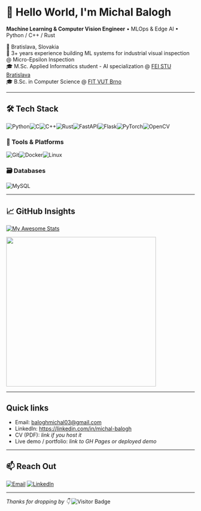 # 👋 Hello World, I'm Michal Balogh

**Machine Learning & Computer Vision Engineer** • MLOps & Edge AI • Python / C++ / Rust

📍 Bratislava, Slovakia  
💼 3+ years experience building ML systems for industrial visual inspection @ Micro-Epsilon Inspection  
🎓 M.Sc. Applied Informatics student - AI specialization @ [FEI STU Bratislava](https://www.fei.stuba.sk/)  
🎓 B.Sc. in Computer Science @ [FIT VUT Brno](https://www.fit.vut.cz)

---

## 🛠️ Tech Stack

![Python](https://img.shields.io/badge/python-3670A0?style=for-the-badge&logo=python&logoColor=ffdd54)![C](https://img.shields.io/badge/c-%2300599C.svg?style=for-the-badge&logo=c&logoColor=white)![C++](https://img.shields.io/badge/c++-%2300599C.svg?style=for-the-badge&logo=c%2B%2B&logoColor=white)![Rust](https://img.shields.io/badge/rust-%23000000.svg?style=for-the-badge&logo=rust&logoColor=white)![FastAPI](https://img.shields.io/badge/FastAPI-005571?style=for-the-badge&logo=fastapi)![Flask](https://img.shields.io/badge/flask-%23000.svg?style=for-the-badge&logo=flask&logoColor=white)![PyTorch](https://img.shields.io/badge/PyTorch-%23EE4C2C.svg?style=for-the-badge&logo=PyTorch&logoColor=white)![OpenCV](https://img.shields.io/badge/OpenCV-5C3EE8?style=for-the-badge&logo=opencv&logoColor=white)

### 🧰 Tools & Platforms
![Git](https://img.shields.io/badge/git-%23F05033.svg?style=for-the-badge&logo=git&logoColor=white)![Docker](https://img.shields.io/badge/docker-%230db7ed.svg?style=for-the-badge&logo=docker&logoColor=white)![Linux](https://img.shields.io/badge/Linux-FCC624?style=for-the-badge&logo=linux&logoColor=black)

### 🗃️ Databases
![MySQL](https://img.shields.io/badge/mysql-4479A1.svg?style=for-the-badge&logo=mysql&logoColor=white)

---


## 📈 GitHub Insights

[![My Awesome Stats](https://awesome-github-stats.azurewebsites.net/user-stats/misobalogh?cardType=level-alternate&theme=github-dark&preferLogin=false)](https://git.io/awesome-stats-card)

<img width=400 src='https://github-readme-stats.vercel.app/api/top-langs/?username=misobalogh&theme=transparent&show_icons=true&hide_border=true&layout=compact' />

---

## Quick links
- Email: [baloghmichal03@gmail.com](mailto:baloghmichal03@gmail.com)
- LinkedIn: https://linkedin.com/in/michal-balogh
- CV (PDF): *link if you host it*
- Live demo / portfolio: *link to GH Pages or deployed demo*

---

## 📫 Reach Out

[![Email](https://img.shields.io/badge/baloghmichal03@gmail.com-D14836?style=flat-square&logo=gmail&logoColor=white)](mailto:baloghmichal03@gmail.com)
[![LinkedIn](https://img.shields.io/badge/LinkedIn-Michal_Balogh-0A66C2?style=flat-square&logo=linkedin&logoColor=white)](https://linkedin.com/in/michal-balogh)

---

_Thanks for dropping by 👇_
![Visitor Badge](https://komarev.com/ghpvc/?username=misobalogh&style=flat-square&color=lightgrey)
